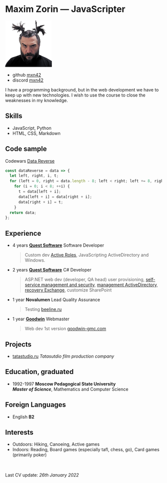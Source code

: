 # Maxim Zorin — **JavaScripter**

![Maxim Zorin](photo.png "Maxim Zorin")

- github [mxn42](https://github.com/mxn42)
- discord [mxn42](https://discord.com/users/mxn42)

I have a programming background, but in the web development we have to keep up with new technologies. I wish to use the course to close the weaknesses in my knowledge.

## Skills

- JavaScript, Python
- HTML, CSS, Markdown

## Code sample

Codewars [Data Reverse](https://www.codewars.com/kata/569d488d61b812a0f7000015)

```javascript
const dataReverse = data => {
  let left, right, i, t;
  for (left = 0, right = data.length - 8; left < right; left += 8, right -= 8)
    for (i = 0; i < 8; ++i) {
      t = data[left + i]; 
      data[left + i] = data[right + i];
      data[right + i] = t;
    }
  return data;
};
```

## Experience

- 4 years **[Quest Software](//quest.com)** Software Developer

  > Custom dev [Active Roles](https://www.oneidentity.com/products/active-roles/), JavaScripting ActiveDirectory and Windows.

- 2 years **[Quest Software](//quest.com)** C# Developer

  > ASP<span>.</span>NET web dev (developer, QA head) user provisioning, [self-service management and security](https://www.oneidentity.com/products/password-manager/), [management ActiveDirectory](https://www.quest.com/products/recovery-manager-for-active-directory/), [recovery Exchange](https://www.quest.com/products/recovery-manager-for-exchange/), customize SharePoint

- 1 year **Novalumen** Lead Quality Assurance

  > Testing [beeline.ru](//beeline.ru)

- 1 year **[Goodwin](//goodwin-gmc.com)** Webmaster

  > Web dev 1st version [goodwin-gmc.com](//goodwin-gmc.com/)

## Projects

- [tatastudio.ru](//www.tatastudio.ru/) _Tatasutdio film production company_

## Education, graduated

- 1992-1997 **Moscow Pedagogical State University** \
_**Master of Science**_, Mathematics and Computer Science

## Foreign Languages

- English **B2**

## Interests

- Outdoors: Hiking, Canoeing, Active games
- Indoors: Reading, Board games (especially tafl, chess, go), Сard games (primarily poker)

\
\
Last CV update: _26th January 2022_
